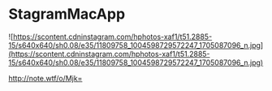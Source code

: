 # StagramMacApp

![https://scontent.cdninstagram.com/hphotos-xaf1/t51.2885-15/s640x640/sh0.08/e35/11809758_1004598729572247_1705087096_n.jpg](https://scontent.cdninstagram.com/hphotos-xaf1/t51.2885-15/s640x640/sh0.08/e35/11809758_1004598729572247_1705087096_n.jpg)

http://note.wtf/o/Mjk=

